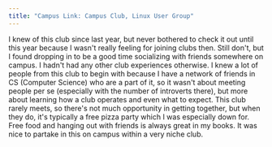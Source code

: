 ```yaml
---
title: "Campus Link: Campus Club, Linux User Group"
---
```


I knew of this club since last year, but never bothered to check it out until this year because I wasn't really feeling for joining clubs then. Still don't, but I found dropping in to be a good time socializing with friends somewhere on campus. I hadn't had any other club experiences otherwise. I knew a lot of people from this club to begin with because I have a network of friends in CS (Computer Science) who are a part of it, so it wasn't about meeting people per se (especially with the number of introverts there), but more about learning how a club operates and even what to expect. This club rarely meets, so there's not much opportunity in getting together, but when they do, it's typically a free pizza party which I was especially down for. Free food and hanging out with friends is always great in my books. It was nice to partake in this on campus within a very niche club.
